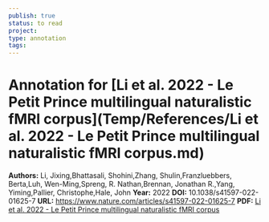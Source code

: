 ```yaml
---
publish: true
status: to read
project:
type: annotation
tags:
---
```

# Annotation for [Li et al. 2022 - Le Petit Prince multilingual naturalistic fMRI corpus](Temp/References/Li et al. 2022 - Le Petit Prince multilingual naturalistic fMRI corpus.md)

**Authors:** Li, Jixing,Bhattasali, Shohini,Zhang, Shulin,Franzluebbers, Berta,Luh, Wen-Ming,Spreng, R. Nathan,Brennan, Jonathan R.,Yang, Yiming,Pallier, Christophe,Hale, John
**Year:** 2022
**DOI:** 10.1038/s41597-022-01625-7
**URL:** https://www.nature.com/articles/s41597-022-01625-7
**PDF:** [Li et al. 2022 - Le Petit Prince multilingual naturalistic fMRI corpus](Papers/PDFs/Li%20et%20al.%202022%20-%20Le%20Petit%20Prince%20multilingual%20naturalistic%20fMRI%20corpus.pdf)

